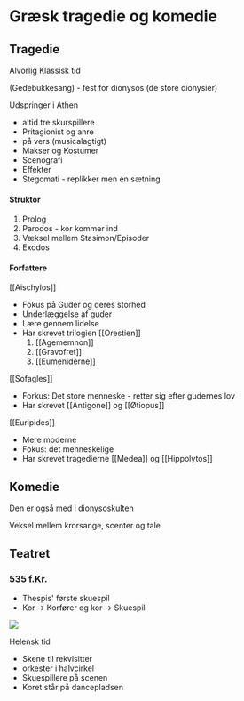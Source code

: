 # Græsk tragedie og komedie

## Tragedie
Alvorlig
Klassisk tid

(Gedebukkesang) - fest for dionysos (de store dionysier)

Udspringer i Athen
 - altid tre skurspillere
 - Pritagionist og anre
 - på vers (musicalagtigt)
 - Makser og Kostumer
 - Scenografi
 - Effekter
 - Stegomati - replikker men én sætning



 #### Struktor
 1. Prolog
 2. Parodos - kor kommer ind
 3. Væksel mellem Stasimon/Episoder
 4. Exodos


#### Forfattere
[[Aischylos]]
- Fokus på Guder og deres storhed
- Underlæggelse af guder
- Lære gennem lidelse
- Har skrevet trilogien [[Orestien]]
	1. [[Agememnon]]
	2. [[Gravofret]]
	3. [[Eumeniderne]]

[[Sofagles]]
- Forkus: Det store menneske - retter sig efter gudernes lov
- Har skrevet [[Antigone]] og [[Øtiopus]]

[[Euripides]]
- Mere moderne
- Fokus: det menneskelige
- Har skrevet tragedierne [[Medea]] og [[Hippolytos]]

## Komedie
Den er også med i dionysoskulten

Veksel mellem krorsange, scenter og tale


## Teatret

### 535 f.Kr.
- Thespis' første skuespil
- Kor $\rightarrow$  Korfører og kor $\rightarrow$ Skuespil


![](http://klassisk.ribekatedralskole.dk/steder/epidauros/orchestraparti.jpg)

Helensk tid
- Skene til rekvisitter
- orkester i halvcirkel
- Skuespillere på scenen
- Koret står på dancepladsen




